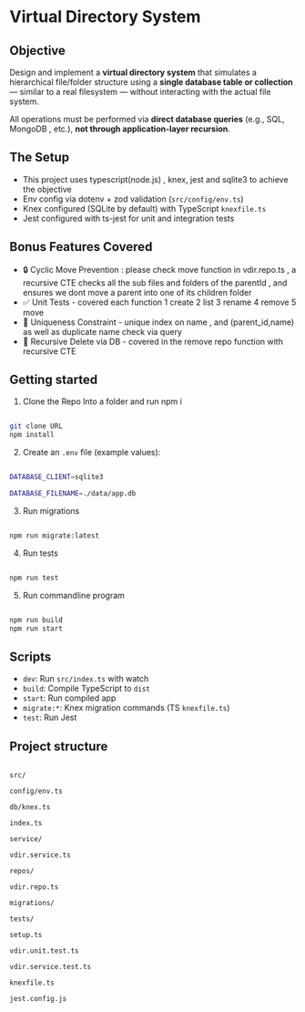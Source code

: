 # Virtual Directory System

## Objective

Design and implement a **virtual directory system** that simulates a hierarchical file/folder structure using a **single database table or collection** — similar to a real filesystem — without interacting with the actual file system.

All operations must be performed via **direct database queries** (e.g., SQL, MongoDB , etc.), **not through application-layer recursion**.

## The Setup

- This project uses typescript(node.js) , knex, jest  and sqlite3 to achieve the objective
- Env config via dotenv + zod validation (`src/config/env.ts`)
- Knex configured (SQLite by default) with TypeScript `knexfile.ts`
- Jest configured with ts-jest for unit and integration tests

## Bonus Features Covered
- 🔒 Cyclic Move Prevention : please check move function in vdir.repo.ts , a recursive CTE checks all the sub files and folders of the parentId , and ensures we dont move a parent into one of its children folder
- ✅ Unit Tests - covered each function 1 create 2 list 3 rename 4 remove 5 move
- 🧪 Uniqueness Constraint - unique index on name , and (parent_id,name) as well as duplicate name check via query
- 🔁 Recursive Delete via DB - covered in the remove repo function with recursive CTE
  

## Getting started

1. Clone the Repo Into a folder and run npm i

```bash

git clone URL
npm install


```

  

2. Create an `.env` file (example values):

```bash

DATABASE_CLIENT=sqlite3

DATABASE_FILENAME=./data/app.db

```

  

3. Run migrations

```bash

npm run migrate:latest

```

  

4. Run tests

```bash

npm run test

```

  

5. Run commandline program


```bash

npm run build
npm run start

```

  
## Scripts

- `dev`: Run `src/index.ts` with watch
- `build`: Compile TypeScript to `dist`
- `start`: Run compiled app
- `migrate:*`: Knex migration commands (TS `knexfile.ts`)
- `test`: Run Jest

  
## Project structure


```

src/

config/env.ts

db/knex.ts

index.ts

service/

vdir.service.ts

repos/

vdir.repo.ts

migrations/

tests/

setup.ts

vdir.unit.test.ts

vdir.service.test.ts

knexfile.ts

jest.config.js

```